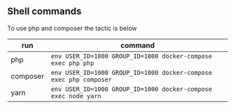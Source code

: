 ## Shell commands
To use php and composer the tactic is below

|run|command|
|---|---|
|php|`env USER_ID=1000 GROUP_ID=1000 docker-compose exec php php`|
|composer|`env USER_ID=1000 GROUP_ID=1000 docker-compose exec php composer`|
|yarn|`env USER_ID=1000 GROUP_ID=1000 docker-compose exec node yarn`|
